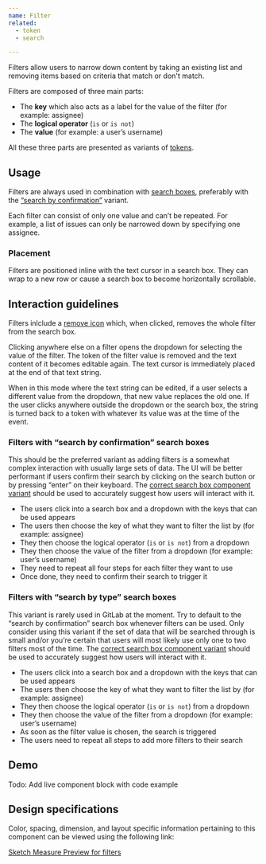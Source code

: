 ```yaml
---
name: Filter
related:
  - token
  - search

---
```


Filters allow users to narrow down content by taking an existing list and removing items based on criteria that match or don't match.

Filters are composed of three main parts:

* The **key** which also acts as a label for the value of the filter (for example: assignee)
* The **logical operator** (`is` or `is not`)
* The **value** (for example: a user’s username)

All these three parts are presented as variants of [tokens](/components/tokens/).

## Usage

Filters are always used in combination with [search boxes](/components/search/), preferably with the [“search by confirmation”](#filters-with-“search-by-confirmation”-search-boxes) variant.

Each filter can consist of only one value and can’t be repeated. For example, a list of issues can only be narrowed down by specifying one assignee.

### Placement

Filters are positioned inline with the text cursor in a search box. They can wrap to a new row or cause a search box to become horizontally scrollable.

## Interaction guidelines

Filters inlclude a [remove icon](http://gitlab-org.gitlab.io/gitlab-svgs/?q=~close) which, when clicked, removes the whole filter from the search box.

Clicking anywhere else on a filter opens the dropdown for selecting the value of the filter. The token of the filter value is removed and the text content of it becomes editable again. The text cursor is immediately placed at the end of that text string. 

When in this mode where the text string can be edited, if a user selects a different value from the dropdown, that new value replaces the old one. If the user clicks anywhere outside the dropdown or the search box, the string is turned back to a token with whatever its value was at the time of the event.

### Filters with “search by confirmation” search boxes

This should be the preferred variant as adding filters is a somewhat complex interaction with usually large sets of data. The UI will be better performant if users confirm their search by clicking on the search button or by pressing “enter” on their keyboard. The [correct search box component variant](https://design.gitlab.com/components/search/#search-by-confirmation) should be used to accurately suggest how users will interact with it.

* The users click into a search box and a dropdown with the keys that can be used appears
* The users then choose the key of what they want to filter the list by (for example: assignee)
* They then choose the logical operator (`is` or `is not`) from a dropdown
* They then choose the value of the filter from a dropdown (for example: user’s username)
* They need to repeat all four steps for each filter they want to use
* Once done, they need to confirm their search to trigger it

### Filters with “search by type” search boxes

This variant is rarely used in GitLab at the moment. Try to default to the “search by confirmation” search box whenever filters can be used. Only consider using this variant if the set of data that will be searched through is small and/or you’re certain that users will most likely use only one to two filters most of the time. The [correct search box component variant](https://design.gitlab.com/components/search/#search-by-typing) should be used to accurately suggest how users will interact with it.

* The users click into a search box and a dropdown with the keys that can be used appears
* The users then choose the key of what they want to filter the list by (for example: assignee)
* They then choose the logical operator (`is` or `is not`) from a dropdown
* They then choose the value of the filter from a dropdown (for example: user’s username)
* As soon as the filter value is chosen, the search is triggered
* The users need to repeat all steps to add more filters to their search

## Demo

Todo: Add live component block with code example

## Design specifications

Color, spacing, dimension, and layout specific information pertaining to this component can be viewed using the following link:

[Sketch Measure Preview for filters](https://gitlab-org.gitlab.io/gitlab-design/hosted/design-gitlab-specs/filters-spec-previews/)
